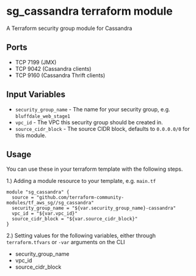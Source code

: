 sg_cassandra terraform module
==============================

A Terraform security group module for Cassandra


Ports
-----
- TCP 7199 (JMX)
- TCP 9042 (Cassandra clients)
- TCP 9160 (Cassandra Thrift clients)

Input Variables
---------------

- `security_group_name` - The name for your security group, e.g. `bluffdale_web_stage1`
- `vpc_id` - The VPC this security group should be created in.
- `source_cidr_block` - The source CIDR block, defaults to `0.0.0.0/0`
   for this module.

Usage
-----

You can use these in your terraform template with the following steps.

1.) Adding a module resource to your template, e.g. `main.tf`

```
module "sg_cassandra" {
  source = "github.com/terraform-community-modules/tf_aws_sg//sg_cassandra"
  security_group_name = "${var.security_group_name}-cassandra"
  vpc_id = "${var.vpc_id}"
  source_cidr_block = "${var.source_cidr_block}"
}
```

2.) Setting values for the following variables, either through `terraform.tfvars` or `-var` arguments on the CLI

- security_group_name
- vpc_id
- source_cidr_block

